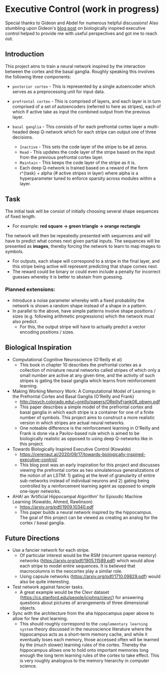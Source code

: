 # Executive Control (work in progress)

Special thanks to Gideon and Abdel for numerous helpful discussions! Also stumbling upon Gideon's [blog post](https://cerenaut.ai/2020/09/17/towards-biologically-inspired-executive-control/) on biologically inspired executive control helped to provide me with useful perspectives and got me to reach out.

## Introduction

This project aims to train a neural network inspired by the interaction between the cortex and the basal ganglia. Roughly speaking this involves the following three components:

* `posterior cortex` - This is represented by a single autoencoder which serves as a preprocessing unit for input data.
* `prefrontal cortex` - This is comprised of layers, and each layer is in turn comprised of a set of autoencoders (referred to here as stripes), each of which if active take as input the combined output from the previous layer.

* `basal ganglia` - This consists of for each prefrontal cortex layer a multi-headed deep Q-network which for each stripe can output one of three decisions.
    - `Inactive` - This sets the code layer of the stripe to be all zeros.
    - `Read` - This updates the code layer of the stripe based on the input from the previous prefrontal cortex layer.
    - `Maintain` - This keeps the code layer of the stripe as it is.
    - Each deep Q-network is trained based on a reward of the form r^{task} + alpha (# active stripes in layer) where alpha is a hyperparameter tuned to enforce sparsity across modules within a layer.

## Task

The initial task will be consist of initially choosing several shape sequences of fixed length.
* For example:  **red square -> green triangle -> orange rectangle**

The network will then be repeatedly presented with sequences and will have to predict what comes next given partial inputs. The sequences will be presented as **images**, thereby forcing the network to learn to map images to symbols.
* For outputs, each shape will correspond to a stripe in the final layer, and this stripe being active will represent predicting that shape comes next.
* The reward could be binary or could even include a penalty for incorrect guesses whereby it is better to abstain from guessing.

### Planned extensions:
* Introduce a noise parameter whereby with a fixed probability the network is shown a random shape instead of a shape in a pattern.
* In parallel to the above, have simple patterns involve shape positions / sizes (e.g. following arithmetic progressions) which the network must also predict.
    - For this, the output stripe will have to actually predict a vector encoding positions / sizes.

## Biological Inspiration

* Computational Cognitive Neuroscience (O'Reilly et al)
    - This book in chapter 10 describes the prefrontal cortex as a collection of miniature neural networks called stripes of which only a small number are active at any given time, and the activity of such stripes is gating the basal ganglia which learns from reinforcement learning.
* Making Working Memory Work: A Computational Model of Learning in the Prefrontal Cortex and Basal Ganglia (O'Reilly and Frank)
    - http://psych.colorado.edu/~oreilly/papers/OReillyFrank06_pbwm.pdf
    - This paper describes a simple model of the prefrontal cortex and basal ganglia in which each stripe is a container for one of a finite number of symbols. This project aims to construct a more realistic version in which stripes are actual neural networks.
    - One noteable difference is the reinforcement learning in O'Reilly and Frank is done via a Pavlov-based rule which is aimed to be biologically realistic as opposed to using deep Q-networks like in this project.
* Towards Biologically Inspired Executive Control (Kowaldo)
    - https://cerenaut.ai/2020/09/17/towards-biologically-inspired-executive-control/
    - This blog post was an early inspiration for this project and discusses viewing the prefrontal cortex as two simulatenous generalizations of the notion of an LSTM:  1) gating at the level of granularity of entire sub-networks instead of individual neurons and 2) gating being controlled by a reinforcement learning agent as opposed to simple one-layer networks.
* AHA! an ‘Artificial Hippocampal Algorithm’ for Episodic Machine Learning (Kowaldo, Ahmed, Rawlinson)
    - https://arxiv.org/pdf/1909.10340.pdf
    - This paper builds a neural network inspired by the hippocampus. The goal of this project can be viewed as creating an analog for the cortex / basal ganglia.

## Future Directions

* Use a fancier network for each stripe.
    - Of particular interest would be the RSM (recurrent sparse memory) networks (https://arxiv.org/pdf/1905.11589.pdf) which would allow each stripe to model entire sequences. It is believed that macrocolumns in the neocortex play a similar role.
    - Using capsule networks (https://arxiv.org/pdf/1710.09829.pdf) would also be quite interesting.
* Test network against fancier tasks.
    - A great example would be the Clevr dataset (https://cs.stanford.edu/people/jcjohns/clevr/) for answering questions about pictures of arrangements of three dimensional objects.
* Sync with the architecture from the aha hippocampus paper above to allow for few shot learning.
    - This should roughly correspond to the `complementary learning system` theory discussed in the neuroscience literature where the hippocampus acts as a short-term memory cache, and while it eventually loses each memory, those accessed often will be learned by the (much slower) learning rules of the cortex. Thereby the hippocampus allows one to hold onto important memories long enough the long term learning rules of the cortex to take effect. This is very roughly analogous to the memory hierarchy in computer science.
